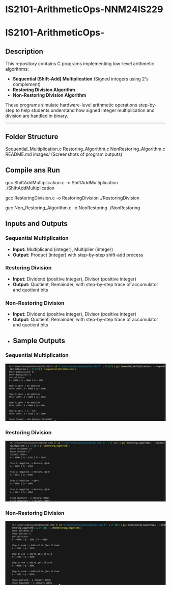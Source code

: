 # IS2101-ArithmeticOps-NNM24IS229
# IS2101-ArithmeticOps-<USN>

## Description
This repository contains C programs implementing low-level arithmetic algorithms:

- **Sequential (Shift-Add) Multiplication** (Signed integers using 2's complement)
- **Restoring Division Algorithm**
- **Non-Restoring Division Algorithm**

These programs simulate hardware-level arithmetic operations step-by-step to help students understand how signed integer multiplication and division are handled in binary.

---

## Folder Structure
Sequential_Multiplication.c
 Restoring_Algorithm.c
 NonRestoring_Algorithm.c
 README.md
 images/ (Screenshots of program outputs)
 ## Compile ans Run
 gcc ShiftAddMultiplication.c -o ShiftAddMultiplication
./ShiftAddMultiplication

gcc RestoringDivision.c -o RestoringDivision
./RestoringDivision

gcc Non_Restoring_Algorithm.c -o NonRestoring
./NonRestoring
## Inputs and Outputs

### Sequential Multiplication
- **Input:** Multiplicand (integer), Multiplier (integer)  
- **Output:** Product (integer) with step-by-step shift-add process  

### Restoring Division
- **Input:** Dividend (positive integer), Divisor (positive integer)  
- **Output:** Quotient, Remainder, with step-by-step trace of accumulator and quotient bits  

### Non-Restoring Division
- **Input:** Dividend (positive integer), Divisor (positive integer)  
- **Output:** Quotient, Remainder, with step-by-step trace of accumulator and quotient bits
- ## Sample Outputs

### Sequential Multiplication
![Sequential Multiplication Output](images/sequential.jpg)

### Restoring Division
![Restoring Division Output](images/restoring.jpg)

### Non-Restoring Division
![Non-Restoring Division Output](images/non_restoring.jpg)

